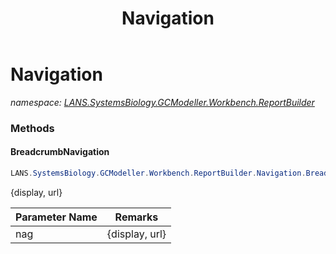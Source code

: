 ﻿---
title: Navigation
---

# Navigation
_namespace: [LANS.SystemsBiology.GCModeller.Workbench.ReportBuilder](N-LANS.SystemsBiology.GCModeller.Workbench.ReportBuilder.html)_





### Methods

#### BreadcrumbNavigation
```csharp
LANS.SystemsBiology.GCModeller.Workbench.ReportBuilder.Navigation.BreadcrumbNavigation(System.String,System.Collections.Generic.Dictionary{System.String,System.String})
```
{display, url}

|Parameter Name|Remarks|
|--------------|-------|
|nag|{display, url}|



